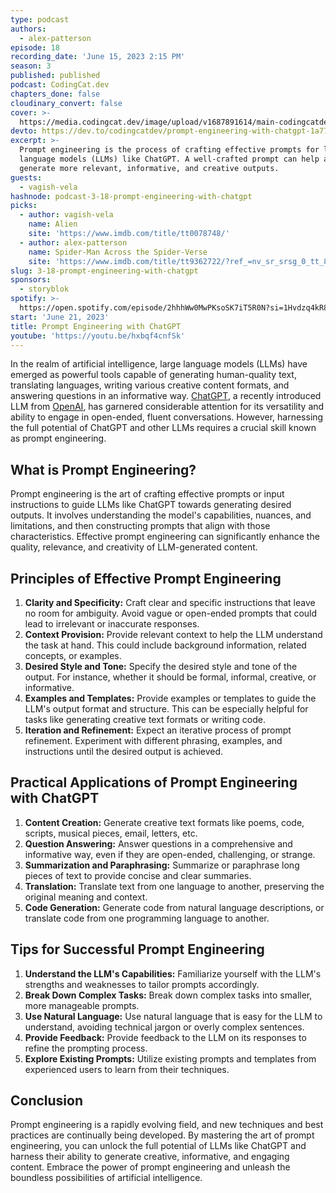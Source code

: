 ```yaml
---
type: podcast
authors:
  - alex-patterson
episode: 18
recording_date: 'June 15, 2023 2:15 PM'
season: 3
published: published
podcast: CodingCat.dev
chapters_done: false
cloudinary_convert: false
cover: >-
  https://media.codingcat.dev/image/upload/v1687891614/main-codingcatdev-photo/PrompEngineering.png
devto: https://dev.to/codingcatdev/prompt-engineering-with-chatgpt-1a77
excerpt: >-
  Prompt engineering is the process of crafting effective prompts for large
  language models (LLMs) like ChatGPT. A well-crafted prompt can help an LLM
  generate more relevant, informative, and creative outputs.
guests:
  - vagish-vela
hashnode: podcast-3-18-prompt-engineering-with-chatgpt
picks:
  - author: vagish-vela
    name: Alien
    site: 'https://www.imdb.com/title/tt0078748/'
  - author: alex-patterson
    name: Spider-Man Across the Spider-Verse
    site: 'https://www.imdb.com/title/tt9362722/?ref_=nv_sr_srsg_0_tt_8_nm_0_q_spider'
slug: 3-18-prompt-engineering-with-chatgpt
sponsors:
  - storyblok
spotify: >-
  https://open.spotify.com/episode/2hhhWw0MwPKsoSK7iT5R0N?si=1Hvdzq4kR8GShwQ7vrL0Ig
start: 'June 21, 2023'
title: Prompt Engineering with ChatGPT
youtube: 'https://youtu.be/hxbqf4cnfSk'
---
```


In the realm of artificial intelligence, large language models (LLMs) have emerged as powerful tools capable of generating human-quality text, translating languages, writing various creative content formats, and answering questions in an informative way. [ChatGPT](https://chat.openai.com/auth/login), a recently introduced LLM from [OpenAI](https://openai.com/), has garnered considerable attention for its versatility and ability to engage in open-ended, fluent conversations. However, harnessing the full potential of ChatGPT and other LLMs requires a crucial skill known as prompt engineering.

## What is Prompt Engineering?

Prompt engineering is the art of crafting effective prompts or input instructions to guide LLMs like ChatGPT towards generating desired outputs. It involves understanding the model's capabilities, nuances, and limitations, and then constructing prompts that align with those characteristics. Effective prompt engineering can significantly enhance the quality, relevance, and creativity of LLM-generated content.

## Principles of Effective Prompt Engineering

1. **Clarity and Specificity:** Craft clear and specific instructions that leave no room for ambiguity. Avoid vague or open-ended prompts that could lead to irrelevant or inaccurate responses.
2. **Context Provision:** Provide relevant context to help the LLM understand the task at hand. This could include background information, related concepts, or examples.
3. **Desired Style and Tone:** Specify the desired style and tone of the output. For instance, whether it should be formal, informal, creative, or informative.
4. **Examples and Templates:** Provide examples or templates to guide the LLM's output format and structure. This can be especially helpful for tasks like generating creative text formats or writing code.
5. **Iteration and Refinement:** Expect an iterative process of prompt refinement. Experiment with different phrasing, examples, and instructions until the desired output is achieved.

## Practical Applications of Prompt Engineering with ChatGPT

1. **Content Creation:** Generate creative text formats like poems, code, scripts, musical pieces, email, letters, etc.
2. **Question Answering:** Answer questions in a comprehensive and informative way, even if they are open-ended, challenging, or strange.
3. **Summarization and Paraphrasing:** Summarize or paraphrase long pieces of text to provide concise and clear summaries.
4. **Translation:** Translate text from one language to another, preserving the original meaning and context.
5. **Code Generation:** Generate code from natural language descriptions, or translate code from one programming language to another.

## Tips for Successful Prompt Engineering

1. **Understand the LLM's Capabilities:** Familiarize yourself with the LLM's strengths and weaknesses to tailor prompts accordingly.
2. **Break Down Complex Tasks:** Break down complex tasks into smaller, more manageable prompts.
3. **Use Natural Language:** Use natural language that is easy for the LLM to understand, avoiding technical jargon or overly complex sentences.
4. **Provide Feedback:** Provide feedback to the LLM on its responses to refine the prompting process.
5. **Explore Existing Prompts:** Utilize existing prompts and templates from experienced users to learn from their techniques.

## Conclusion

Prompt engineering is a rapidly evolving field, and new techniques and best practices are continually being developed. By mastering the art of prompt engineering, you can unlock the full potential of LLMs like ChatGPT and harness their ability to generate creative, informative, and engaging content. Embrace the power of prompt engineering and unleash the boundless possibilities of artificial intelligence.
